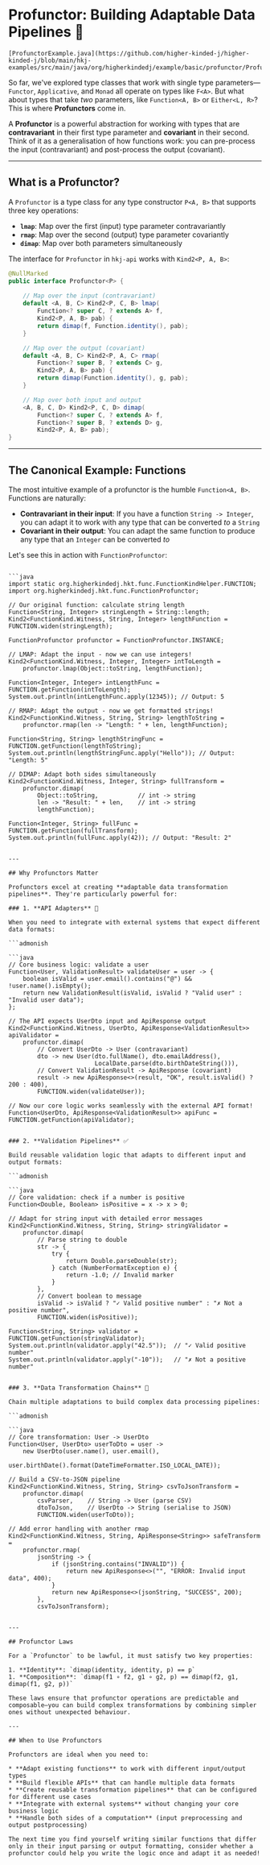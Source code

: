 # Profunctor: Building Adaptable Data Pipelines 🔄

```admonish
[ProfunctorExample.java](https://github.com/higher-kinded-j/higher-kinded-j/blob/main/hkj-examples/src/main/java/org/higherkindedj/example/basic/profunctor/ProfunctorExample.java)
```

So far, we've explored type classes that work with single type parameters—`Functor`, `Applicative`, and `Monad` all operate on types like `F<A>`. But what about types that take *two* parameters, like `Function<A, B>` or `Either<L, R>`? This is where **Profunctors** come in.

A **Profunctor** is a powerful abstraction for working with types that are **contravariant** in their first type parameter and **covariant** in their second. Think of it as a generalisation of how functions work: you can pre-process the input (contravariant) and post-process the output (covariant).

---

## What is a Profunctor?

A `Profunctor` is a type class for any type constructor `P<A, B>` that supports three key operations:

* **`lmap`**: Map over the first (input) type parameter contravariantly
* **`rmap`**: Map over the second (output) type parameter covariantly
* **`dimap`**: Map over both parameters simultaneously

The interface for `Profunctor` in `hkj-api` works with `Kind2<P, A, B>`:

```java
@NullMarked
public interface Profunctor<P> {
  
    // Map over the input (contravariant)
    default <A, B, C> Kind2<P, C, B> lmap(
        Function<? super C, ? extends A> f, 
        Kind2<P, A, B> pab) {
        return dimap(f, Function.identity(), pab);
    }

    // Map over the output (covariant)
    default <A, B, C> Kind2<P, A, C> rmap(
        Function<? super B, ? extends C> g, 
        Kind2<P, A, B> pab) {
        return dimap(Function.identity(), g, pab);
    }

    // Map over both input and output
    <A, B, C, D> Kind2<P, C, D> dimap(
        Function<? super C, ? extends A> f,
        Function<? super B, ? extends D> g,
        Kind2<P, A, B> pab);
}
```

---

## The Canonical Example: Functions

The most intuitive example of a profunctor is the humble `Function<A, B>`. Functions are naturally:

* **Contravariant in their input**: If you have a function `String -> Integer`, you can adapt it to work with any type that can be converted *to* a `String`
* **Covariant in their output**: You can adapt the same function to produce any type that an `Integer` can be converted *to*

Let's see this in action with `FunctionProfunctor`:

```admonish

```java
import static org.higherkindedj.hkt.func.FunctionKindHelper.FUNCTION;
import org.higherkindedj.hkt.func.FunctionProfunctor;

// Our original function: calculate string length
Function<String, Integer> stringLength = String::length;
Kind2<FunctionKind.Witness, String, Integer> lengthFunction = FUNCTION.widen(stringLength);

FunctionProfunctor profunctor = FunctionProfunctor.INSTANCE;

// LMAP: Adapt the input - now we can use integers!
Kind2<FunctionKind.Witness, Integer, Integer> intToLength =
    profunctor.lmap(Object::toString, lengthFunction);

Function<Integer, Integer> intLengthFunc = FUNCTION.getFunction(intToLength);
System.out.println(intLengthFunc.apply(12345)); // Output: 5

// RMAP: Adapt the output - now we get formatted strings!
Kind2<FunctionKind.Witness, String, String> lengthToString =
    profunctor.rmap(len -> "Length: " + len, lengthFunction);

Function<String, String> lengthStringFunc = FUNCTION.getFunction(lengthToString);
System.out.println(lengthStringFunc.apply("Hello")); // Output: "Length: 5"

// DIMAP: Adapt both sides simultaneously
Kind2<FunctionKind.Witness, Integer, String> fullTransform =
    profunctor.dimap(
        Object::toString,           // int -> string
        len -> "Result: " + len,    // int -> string
        lengthFunction);

Function<Integer, String> fullFunc = FUNCTION.getFunction(fullTransform);
System.out.println(fullFunc.apply(42)); // Output: "Result: 2"
```

```

---

## Why Profunctors Matter

Profunctors excel at creating **adaptable data transformation pipelines**. They're particularly powerful for:

### 1. **API Adapters** 🔌

When you need to integrate with external systems that expect different data formats:

```admonish

```java
// Core business logic: validate a user
Function<User, ValidationResult> validateUser = user -> {
    boolean isValid = user.email().contains("@") && !user.name().isEmpty();
    return new ValidationResult(isValid, isValid ? "Valid user" : "Invalid user data");
};

// The API expects UserDto input and ApiResponse output
Kind2<FunctionKind.Witness, UserDto, ApiResponse<ValidationResult>> apiValidator =
    profunctor.dimap(
        // Convert UserDto -> User (contravariant)
        dto -> new User(dto.fullName(), dto.emailAddress(), 
                        LocalDate.parse(dto.birthDateString())),
        // Convert ValidationResult -> ApiResponse (covariant)  
        result -> new ApiResponse<>(result, "OK", result.isValid() ? 200 : 400),
        FUNCTION.widen(validateUser));

// Now our core logic works seamlessly with the external API format!
Function<UserDto, ApiResponse<ValidationResult>> apiFunc = FUNCTION.getFunction(apiValidator);
```

```

### 2. **Validation Pipelines** ✅

Build reusable validation logic that adapts to different input and output formats:

```admonish

```java
// Core validation: check if a number is positive
Function<Double, Boolean> isPositive = x -> x > 0;

// Adapt for string input with detailed error messages
Kind2<FunctionKind.Witness, String, String> stringValidator =
    profunctor.dimap(
        // Parse string to double
        str -> {
            try {
                return Double.parseDouble(str);
            } catch (NumberFormatException e) {
                return -1.0; // Invalid marker
            }
        },
        // Convert boolean to message
        isValid -> isValid ? "✓ Valid positive number" : "✗ Not a positive number",
        FUNCTION.widen(isPositive));

Function<String, String> validator = FUNCTION.getFunction(stringValidator);
System.out.println(validator.apply("42.5"));  // "✓ Valid positive number"
System.out.println(validator.apply("-10"));   // "✗ Not a positive number"
```

```

### 3. **Data Transformation Chains** 🔗

Chain multiple adaptations to build complex data processing pipelines:

```admonish

```java
// Core transformation: User -> UserDto  
Function<User, UserDto> userToDto = user ->
    new UserDto(user.name(), user.email(), 
                user.birthDate().format(DateTimeFormatter.ISO_LOCAL_DATE));

// Build a CSV-to-JSON pipeline
Kind2<FunctionKind.Witness, String, String> csvToJsonTransform =
    profunctor.dimap(
        csvParser,    // String -> User (parse CSV)
        dtoToJson,    // UserDto -> String (serialise to JSON)
        FUNCTION.widen(userToDto));

// Add error handling with another rmap
Kind2<FunctionKind.Witness, String, ApiResponse<String>> safeTransform =
    profunctor.rmap(
        jsonString -> {
            if (jsonString.contains("INVALID")) {
                return new ApiResponse<>("", "ERROR: Invalid input data", 400);
            }
            return new ApiResponse<>(jsonString, "SUCCESS", 200);
        },
        csvToJsonTransform);
```

```

---

## Profunctor Laws

For a `Profunctor` to be lawful, it must satisfy two key properties:

1. **Identity**: `dimap(identity, identity, p) == p`
1. **Composition**: `dimap(f1 ∘ f2, g1 ∘ g2, p) == dimap(f2, g1, dimap(f1, g2, p))`

These laws ensure that profunctor operations are predictable and composable—you can build complex transformations by combining simpler ones without unexpected behaviour.

---

## When to Use Profunctors

Profunctors are ideal when you need to:

* **Adapt existing functions** to work with different input/output types
* **Build flexible APIs** that can handle multiple data formats
* **Create reusable transformation pipelines** that can be configured for different use cases
* **Integrate with external systems** without changing your core business logic
* **Handle both sides of a computation** (input preprocessing and output postprocessing)

The next time you find yourself writing similar functions that differ only in their input parsing or output formatting, consider whether a profunctor could help you write the logic once and adapt it as needed!
```
